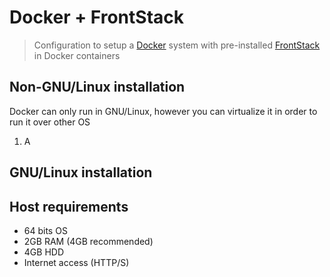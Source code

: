 # Docker + FrontStack

> Configuration to setup a [Docker][1] system with pre-installed [FrontStack][2] in Docker containers

## Non-GNU/Linux installation

Docker can only run in GNU/Linux, however you can virtualize it in order to run it over other OS

1. A

## GNU/Linux installation


## Host requirements

  * 64 bits OS
  * 2GB RAM (4GB recommended)
  * 4GB HDD
  * Internet access (HTTP/S)


[1]: http://docker.io
[2]: http://github.com/frontstack/frontstack
